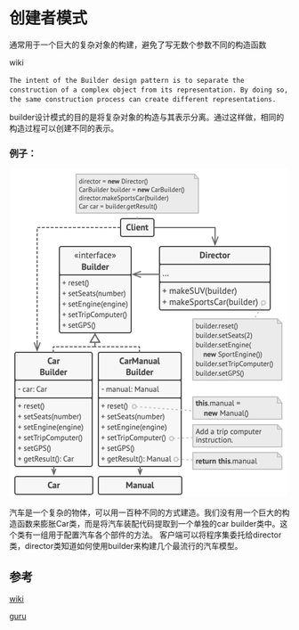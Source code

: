 # 创建者模式

通常用于一个巨大的复杂对象的构建，避免了写无数个参数不同的构造函数

wiki

``
The intent of the Builder design pattern is to separate the construction of a complex object from its representation. By doing so, the same construction process can create different representations.
``

builder设计模式的目的是将复杂对象的构造与其表示分离。通过这样做，相同的构造过程可以创建不同的表示。


### 例子：

![builder](../../.img/builder.png?raw=true)

汽车是一个复杂的物体，可以用一百种不同的方式建造。我们没有用一个巨大的构造函数来膨胀Car类，而是将汽车装配代码提取到一个单独的car builder类中。这个类有一组用于配置汽车各个部件的方法。
客户端可以将程序集委托给director类，director类知道如何使用builder来构建几个最流行的汽车模型。

## 参考

[wiki](https://en.wikipedia.org/wiki/Builder_pattern)

[guru](https://refactoring.guru/design-patterns/builder)